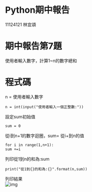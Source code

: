 # Python期中報告
11124121 林宜頌
# 期中報告第7題
使用者輸入數字，計算1~n的數字總和
# 程式碼
n = 使用者輸入數字  
```
n = int(input("使用者輸入一個正整數:"))
```

設定sum初始值  
```
sum = 0
```

從i到n+1的數字迴圈，sum= 從i+到n的值  
```
for i in range(1,n+1):
sum +=i
```

列印從1到n的和為:sum  
```
print("從1到{}的和為:{}".format(n,sum))
```

列印結果  
![img](https://github.com/kurumicute/Ex-7-text/assets/90886946/eb129f9b-722f-4939-a057-7ab1ba96e619)
